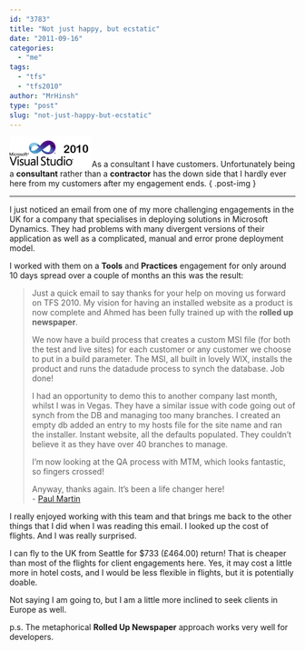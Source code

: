 ```yaml
---
id: "3783"
title: "Not just happy, but ecstatic"
date: "2011-09-16"
categories: 
  - "me"
tags: 
  - "tfs"
  - "tfs2010"
author: "MrHinsh"
type: "post"
slug: "not-just-happy-but-ecstatic"
---
```


![VS2008Upgraded_4](images/VS2008Upgraded_4-1-1.png "VS2008Upgraded_4")As a consultant I have customers. Unfortunately being a **consultant** rather than a **contractor** has the down side that I hardly ever here from my customers after my engagement ends.
{ .post-img }

  

* * *

I just noticed an email from one of my more challenging engagements in the UK for a company that specialises in deploying solutions in Microsoft Dynamics. They had problems with many divergent versions of their application as well as a complicated, manual and error prone deployment model.

I worked with them on a **Tools** and **Practices** engagement for only around 10 days spread over a couple of months an this was the result:

> Just a quick email to say thanks for your help on moving us forward on TFS 2010. My vision for having an installed website as a product is now complete and Ahmed has been fully trained up with the **rolled up newspaper**.
> 
> We now have a build process that creates a custom MSI file (for both the test and live sites) for each customer or any customer we choose to put in a build parameter. The MSI, all built in lovely WIX, installs the product and runs the datadude process to synch the database. Job done!
> 
> I had an opportunity to demo this to another company last month, whilst I was in Vegas. They have a similar issue with code going out of synch from the DB and managing too many branches. I created an empty db added an entry to my hosts file for the site name and ran the installer. Instant website, all the defaults populated. They couldn’t believe it as they have over 40 branches to manage.
> 
> I’m now looking at the QA process with MTM, which looks fantastic, so fingers crossed!
> 
> Anyway, thanks again. It’s been a life changer here!  
> \- [Paul Martin](http://twitter.com/#!/paul_martin22)

I really enjoyed working with this team and that brings me back to the other things that I did when I was reading this email. I looked up the cost of flights. And I was really surprised.

I can fly to the UK from Seattle for $733 (£464.00) return! That is cheaper than most of the flights for client engagements here. Yes, it may cost a little more in hotel costs, and I would be less flexible in flights, but it is potentially doable.

Not saying I am going to, but I am a little more inclined to seek clients in Europe as well.

p.s. The metaphorical **Rolled Up Newspaper** approach works very well for developers.


